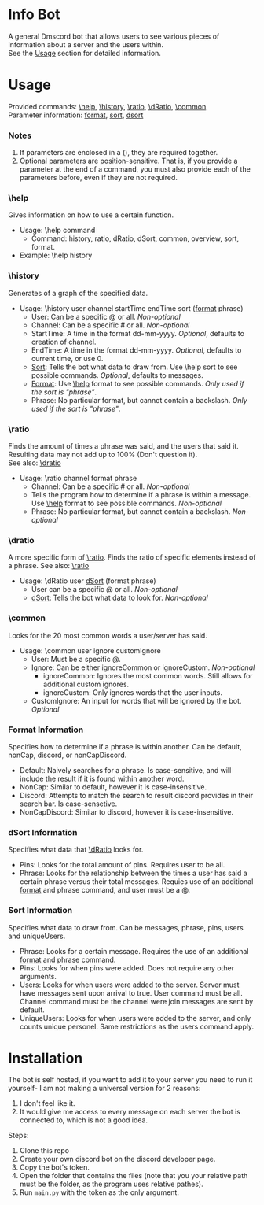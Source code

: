# Info Bot
A general Dmscord bot that allows users to see various pieces of information about a server and the users within.  
See the [Usage](#usage) section for detailed information.

# Usage
Provided commands: [\help](#help), [\history](#history), [\ratio](#ratio), [\dRatio](#dratio), [\common](#common)  
Parameter information: [format](#format), [sort](#sort), [dsort](#dsort)
### Notes
1. If parameters are enclosed in a (), they are required together.
2. Optional parameters are position-sensitive. That is, if you provide a parameter at the end of a command, you must also provide each of the parameters before, even if they are not required.

### <a name="help"></a>\help
Gives information on how to use a certain function.
- Usage: \help command
  - Command: history, ratio, dRatio, dSort, common, overview, sort, format.
- Example: \help history

### <a name="history"></a>\history
Generates of a graph of the specified data.
- Usage: \history user channel startTime endTime sort ([format](#format) phrase)
  - User: Can be a specific @ or all. *Non-optional*
  - Channel: Can be a specific # or all. *Non-optional*
  - StartTime: A time in the format dd-mm-yyyy. *Optional*, defaults to creation of channel.
  - EndTime: A time in the format dd-mm-yyyy. *Optional*, defaults to current time, or use 0.
  - [Sort](#sort): Tells the bot what data to draw from. Use \\help sort to see possible commands. *Optional*, defaults to messages.
  - [Format](#format): Use [\help](#help) format to see possible commands. *Only used if the sort is "phrase"*.
  - Phrase: No particular format, but cannot contain a backslash. *Only used if the sort is "phrase"*.

### <a name="ratio"></a>\ratio
Finds the amount of times a phrase was said, and the users that said it. Resulting data may not add up to 100% (Don't question it).  
See also: [\dratio](#dratio)
- Usage: \ratio channel format phrase
  - Channel: Can be a specific # or all. *Non-optional*
  - Tells the program how to determine if a phrase is within a message. Use [\help](#help) format to see possible commands. *Non-optional*
  - Phrase: No particular format, but cannot contain a backslash. *Non-optional*  

### <a name="dratio"></a>\dratio
A more specific form of [\ratio](#ratio). Finds the ratio of specific elements instead of a phrase.
See also: [\ratio](#ratio)
- Usage: \dRatio user [dSort](#dsort) (format phrase)
  - User can be a specific @ or all. *Non-optional*
  - [dSort](#dsort): Tells the bot what data to look for. *Non-optional*

### <a name="common"></a>\common
Looks for the 20 most common words a user/server has said.
- Usage: \common user ignore customIgnore
  - User: Must be a specific @.
  - Ignore: Can be either ignoreCommon or ignoreCustom. *Non-optional*
    - ignoreCommon: Ignores the most common words. Still allows for additional custom ignores.
    - ignoreCustom: Only ignores words that the user inputs.
  - CustomIgnore: An input for words that will be ignored by the bot. *Optional*

### <a name="format"></a>Format Information
Specifies how to determine if a phrase is within another. Can be default, nonCap, discord, or nonCapDiscord.
- Default: Naively searches for a phrase. Is case-sensitive, and will include the result if it is found within another word.
- NonCap: Similar to default, however it is case-insensitive.
- Discord: Attempts to match the search to result discord provides in their search bar. Is case-sensetive.
- NonCapDiscord: Similar to discord, however it is case-insensitive.

### <a name="dsort"></a>dSort Information
Specifies what data that [\dRatio](#dratio) looks for.
- Pins: Looks for the total amount of pins. Requires user to be all.
- Phrase: Looks for the relationship between the times a user has said a certain phrase versus their total messages. Requies use of an additional [format](#format) and phrase command, and user must be a @.

### <a name="sort"></a>Sort Information
Specifies what data to draw from. Can be messages, phrase, pins, users and uniqueUsers.
- Phrase: Looks for a certain message. Requires the use of an additional [format](#format) and phrase command.
- Pins: Looks for when pins were added. Does not require any other arguments.
- Users: Looks for when users were added to the server. Server must have messages sent upon arrival to true. User command must be all. Channel command must be the channel were join messages are sent by default.
- UniqueUsers: Looks for when users were added to the server, and only counts unique personel. Same restrictions as the users command apply.

# Installation
The bot is self hosted, if you want to add it to your server you need to run it yourself- I am not making a universal version for 2 reasons:
1. I don't feel like it.
2. It would give me access to every message on each server the bot is connected to, which is not a good idea.

Steps:
1. Clone this repo
2. Create your own discord bot on the discord developer page.
3. Copy the bot's token.
4. Open the folder that contains the files (note that you your relative path must be the folder, as the program uses relative pathes).
5. Run `main.py` with the token as the only argument.
